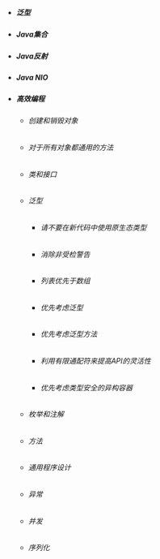 * ##### 泛型
* ##### Java集合
* ##### Java反射
* ##### Java NIO
* ##### 高效编程

  * ###### 创建和销毁对象
  * ###### 对于所有对象都通用的方法
  * ###### 类和接口
  * ###### 泛型

    * ###### 请不要在新代码中使用原生态类型
    * ###### 消除非受检警告
    * ###### 列表优先于数组
    * ###### 优先考虑泛型
    * ###### 优先考虑泛型方法
    * ###### 利用有限通配符来提高API的灵活性
    * ###### 优先考虑类型安全的异构容器
  * ###### 枚举和注解
  * ###### 方法
  * ###### 通用程序设计
  * ###### 异常
  * ###### 并发
  * ###### 序列化



